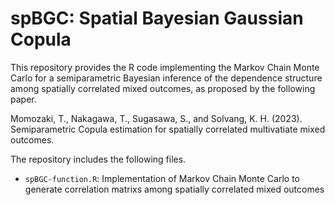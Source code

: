 # spBGC: Spatial Bayesian Gaussian Copula
<!--
spBGC (Spatial Bayesian Gaussian Copula): Supporting information for "Semiparametric copula estimation for spatially correlated multivariate mixed outcomes"
-->

This repository provides the R code implementing the Markov Chain Monte Carlo for a semiparametric Bayesian inference of the dependence structure among spatially correlated mixed outcomes, as proposed by the following paper.

Momozaki, T., Nakagawa, T., Sugasawa, S., and Solvang, K. H. (2023). Semiparametric Copula estimation for spatially correlated multivatiate mixed outcomes. 

The repository includes the following files.
- `spBGC-function.R`: Implementation of Markov Chain Monte Carlo to generate correlation matrixs among spatially correlated mixed outcomes
